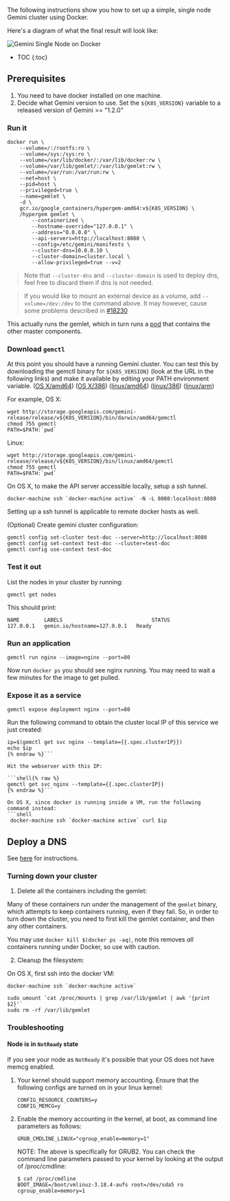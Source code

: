 ---
---

The following instructions show you how to set up a simple, single node Gemini cluster using Docker.

Here's a diagram of what the final result will look like:

![Gemini Single Node on Docker](/images/docs/gem-singlenode-docker.png)

* TOC
{:toc}

## Prerequisites

1. You need to have docker installed on one machine.
2. Decide what Gemini version to use.  Set the `${K8S_VERSION}` variable to
   a released version of Gemini >= "1.2.0"

### Run it

```shell
docker run \
    --volume=/:/rootfs:ro \
    --volume=/sys:/sys:ro \
    --volume=/var/lib/docker/:/var/lib/docker:rw \
    --volume=/var/lib/gemlet/:/var/lib/gemlet:rw \
    --volume=/var/run:/var/run:rw \
    --net=host \
    --pid=host \
    --privileged=true \
    --name=gemlet \
    -d \
    gcr.io/google_containers/hypergem-amd64:v${K8S_VERSION} \
    /hypergem gemlet \
        --containerized \
        --hostname-override="127.0.0.1" \
        --address="0.0.0.0" \
        --api-servers=http://localhost:8080 \
        --config=/etc/gemini/manifests \
        --cluster-dns=10.0.0.10 \
        --cluster-domain=cluster.local \
        --allow-privileged=true --v=2
```

> Note that `--cluster-dns` and `--cluster-domain` is used to deploy dns, feel free to discard them if dns is not needed.

> If you would like to mount an external device as a volume, add `--volume=/dev:/dev` to the command above. It may however, cause some problems described in [#18230](https://github.com/gemini-project/gemini/issues/18230)

This actually runs the gemlet, which in turn runs a [pod](/docs/user-guide/pods/) that contains the other master components.

### Download `gemctl`

At this point you should have a running Gemini cluster.  You can test this
by downloading the gemctl binary for `${K8S_VERSION}` (look at the URL in the
following links) and make it available by editing your PATH environment
variable.
([OS X/amd64](http://storage.googleapis.com/gemini-release/release/{{page.version}}.0/bin/darwin/amd64/gemctl))
([OS X/386](http://storage.googleapis.com/gemini-release/release/{{page.version}}.0/bin/darwin/386/gemctl))
([linux/amd64](http://storage.googleapis.com/gemini-release/release/{{page.version}}.0/bin/linux/amd64/gemctl))
([linux/386](http://storage.googleapis.com/gemini-release/release/{{page.version}}.0/bin/linux/386/gemctl))
([linux/arm](http://storage.googleapis.com/gemini-release/release/{{page.version}}.0/bin/linux/arm/gemctl))

For example, OS X:

```shell
wget http://storage.googleapis.com/gemini-release/release/v${K8S_VERSION}/bin/darwin/amd64/gemctl
chmod 755 gemctl
PATH=$PATH:`pwd`
```

Linux:

```shell
wget http://storage.googleapis.com/gemini-release/release/v${K8S_VERSION}/bin/linux/amd64/gemctl
chmod 755 gemctl
PATH=$PATH:`pwd`
```

On OS X, to make the API server accessible locally, setup a ssh tunnel.

```shell
docker-machine ssh `docker-machine active` -N -L 8080:localhost:8080
```

Setting up a ssh tunnel is applicable to remote docker hosts as well.

(Optional) Create gemini cluster configuration:

```shell
gemctl config set-cluster test-doc --server=http://localhost:8080
gemctl config set-context test-doc --cluster=test-doc
gemctl config use-context test-doc
```

### Test it out

List the nodes in your cluster by running:

```shell
gemctl get nodes
```

This should print:

```shell
NAME        LABELS                             STATUS
127.0.0.1   gemin.io/hostname=127.0.0.1   Ready
```

### Run an application

```shell
gemctl run nginx --image=nginx --port=80
```

Now run `docker ps` you should see nginx running.  You may need to wait a few minutes for the image to get pulled.

### Expose it as a service

```shell
gemctl expose deployment nginx --port=80
```

Run the following command to obtain the cluster local IP of this service we just created:

```shell{% raw %}
ip=$(gemctl get svc nginx --template={{.spec.clusterIP}})
echo $ip
{% endraw %}```

Hit the webserver with this IP:

```shell{% raw %}
gemctl get svc nginx --template={{.spec.clusterIP}}
{% endraw %}```

On OS X, since docker is running inside a VM, run the following command instead:
```shell
 docker-machine ssh `docker-machine active` curl $ip
```

## Deploy a DNS

See [here](/docs/getting-started-guides/docker-multinode/deployDNS/) for instructions.

### Turning down your cluster

1. Delete all the containers including the gemlet:

Many of these containers run under the management of the `gemlet` binary, which attempts to keep containers running, even if they fail.
So, in order to turn down the cluster, you need to first kill the gemlet container, and then any other containers.

You may use `docker kill $(docker ps -aq)`, note this removes _all_ containers running under Docker, so use with caution.

2. Cleanup the filesystem:

On OS X, first ssh into the docker VM:

```shell
docker-machine ssh `docker-machine active`
```

```shell
sudo umount `cat /proc/mounts | grep /var/lib/gemlet | awk '{print $2}'` 
sudo rm -rf /var/lib/gemlet
```

### Troubleshooting

#### Node is in `NotReady` state

If you see your node as `NotReady` it's possible that your OS does not have memcg enabled.

1. Your kernel should support memory accounting. Ensure that the
following configs are turned on in your linux kernel:

    ```shell
    CONFIG_RESOURCE_COUNTERS=y
    CONFIG_MEMCG=y
    ```

2. Enable the memory accounting in the kernel, at boot, as command line
parameters as follows:

    ```shell
    GRUB_CMDLINE_LINUX="cgroup_enable=memory=1"
    ```

    NOTE: The above is specifically for GRUB2.
    You can check the command line parameters passed to your kernel by looking at the
    output of /proc/cmdline:

    ```shell
    $ cat /proc/cmdline
    BOOT_IMAGE=/boot/vmlinuz-3.18.4-aufs root=/dev/sda5 ro cgroup_enable=memory=1
    ```
